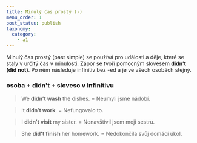 ```yaml
---
title: Minulý čas prostý (-)
menu_order: 1
post_status: publish
taxonomy:
  category:
    - a1
---
```


Minulý čas prostý (past simple) se používá pro události a děje, které se staly v určitý čas v minulosti. Zápor se tvoří pomocným slovesem **didn’t (did not)**. Po něm následuje infinitiv bez -ed a je ve všech osobách stejný.

### osoba + didn't + sloveso v infinitivu

> We **didn’t wash** the dishes. = Neumyli jsme nádobí.

> It **didn’t work**. = Nefungovalo to.

> I **didn’t visit** my sister. = Nenavštívil jsem moji sestru.

> She **did't finish** her homework. = Nedokončila svůj domácí úkol.

